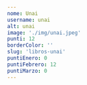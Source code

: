 ```yaml
---
nome: Unai
username: unai
alt: unai
image: './img/unai.jpeg'
punti: 12
borderColor: ''
slug: 'libros-unai'
puntiEnero: 0
puntiFebrero: 12
puntiMarzo: 0
---
```

